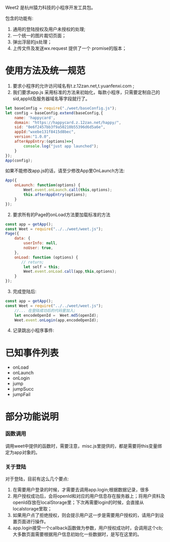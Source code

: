 Weet2 是杭州猿力科技的小程序开发工具包。

包含的功能有:

1. 通用的登陆授权及用户未授权的处理;
2. 一个统一的图片裁切页面；
3. 弹出浮层的js处理；
4. 上传文件及发送wx.request 提供了一个 promise的版本；

# 使用方法及统一规范

1. 要求小程序的允许访问域名有t.z.12zan.net,t.yuanfenxi.com ;
2. 我们要求app.js 采用标准的方法来初始化，每款小程序，只需要定制自己的sid,appId及服务器域名等字段就行了。

```javascript
let baseConfig = require("./weet/baseConfig.js");
let config = baseConfig.extend(baseConfig,{
    name: 'happycard',
    domain: "https://happycard.z.12zan.net/happy/",
    sid: "0e6f2457bb3f9a50210b55396d6d5a6e",
    appId:"wxebe131f8415d8bec",
    version:"1.0.0",
    afterAppEntry:(options)=>{
        console.log("just app launched");
    }
});
App(config);
```

如果不能修改app.js的话，请至少修改App里OnLaunch方法:
```javascript
App({
    onLaunch: function(options) {
        Weet.event.onLaunch.call(this,options);
        this.afterAppEntry(options);
    }
});
```

2. 要求所有的Page的onLoad方法要加载标准的方法
```javascript
const app = getApp();
const Weet = require("../../weet/weet.js");
Page({
    data: {
        userInfo: null,
        noUser: true,
    },
    onLoad: function (options) {
       // return;
        let self = this;      
        Weet.event.onLoad.call(app,this,options);
    }
});
```

3. 完成登陆后:
```javascript
const app = getApp();
const Weet = require("../../weet/weet.js");
    //... 在登陆成功后的代码里加入;
    let encodeOpenId =  Weet.md5(openId);
    Weet.event.onLogin(app,encodeOpenId);
```


4. 记录跳出小程序事件:


# 已知事件列表

- onLoad
- onLaunch
- onLogin
- jump
- jumpSucc
- jumpFail 

# 部分功能说明

### 函数调用

调用weet中提供的函数时，需要注意，misc.js里提供的，都是需要将this变量绑定为app对象的。

### 关于登陆
对于登陆，目前有这么几个要点:
1. 在需要用户登录的时候，才需要去调用app.login;根据数据记录，很多
2. 用户授权成功后，会将openId和对应的用户信息存在服务器上；将用户资料及openId存放在localStorage里；下次再需要login的时候，会直接从localstorage里取；
3. 如果用户点了拒绝授权，则会提示用户这一步是需要用户授权的，请用户到设置页面进行操作。
4. app.login接受一个callback函数做为参数，用户授权成功时，会调用这个cb;大多数页面需要根据用户信息初始化一些数据时，是写在这里的。

